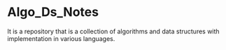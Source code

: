 # Algo_Ds_Notes
It is a repository that is a collection of algorithms and data structures with implementation in various languages.
